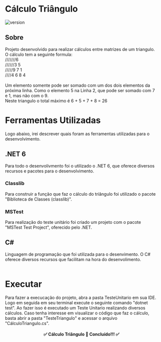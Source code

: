 # Cálculo Triângulo
![version]( https://img.shields.io/badge/version-1.0.0-Green)

## Sobre
Projeto desenvolvido para realizar cálculos entre matrizes de um triangulo. O cálculo tem a seguinte formula: <br>
///////6 <br>
//////3 5 <br>
/////9 7 1 <br>
////4 6 8 4 <br>
<br> 
Um elemento somente pode ser somado com um dos dois elementos da próxima linha. Como o elemento 5 na Linha 2, que pode ser somado com 7 e 1, mas não com o 9.<br>
Neste triangulo o total máximo é 6 + 5 + 7 + 8 = 26
<br>

# Ferramentas Utilizadas
Logo abaixo, irei descrever quais foram as ferramentas utilizadas para o desenvolvimento.<br>

## .NET 6
Para todo o desenvolivmento foi o utilizado o .NET 6, que oferece diversos recursos e pacotes para o desenvolvimento.<br> 

### Classlib
Para construir a função que faz o cálculo do triângulo foi utilizado o pacote "Biblioteca de Classes (classlib)".

### MSTest
Para realização do teste unitário foi criado um projeto com o pacote "MSTest Test Project", oferecido pelo .NET.

## C#
Linguagem de programação que foi utilizada para o desenvimento. O C# oferece diversos recursos que facilitam na hora do desenvolimento.
<br>
<br>

# Executar
Para fazer a execucação do projeto, abra a pasta TesteUnitario em sua IDE. Logo em seguida em seu terminal execute o seguinte comando "dotnet test". 
Ao fazer isso é executado um Teste Unitario realizando diversos cálculos. Caso tenha interesse em visualizar o código que faz o cálculo, basta abrir a pasta
"TesteTriangulo" e acessar o arquivo "CálculoTriangulo.cs".

<h4 align="center">
✅  Cálculo Triângulo 🚀 Concluído!!!  ✅
</h4>
